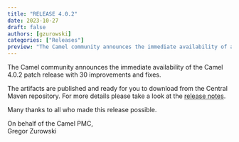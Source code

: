 ```yaml
---
title: "RELEASE 4.0.2"
date: 2023-10-27
draft: false
authors: [gzurowski]
categories: ["Releases"]
preview: "The Camel community announces the immediate availability of a the new Camel 4.0.2 patch release"
---
```


The Camel community announces the immediate availability of the Camel 4.0.2 patch release with 30 improvements and fixes.

The artifacts are published and ready for you to download from the Central Maven repository. For more details please take a look at the [release notes](/releases/release-4.0.2/).

Many thanks to all who made this release possible.

On behalf of the Camel PMC,  
Gregor Zurowski
